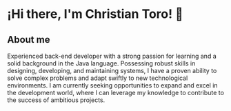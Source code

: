 # ¡Hi there, I'm Christian Toro! 👋

## About me
Experienced back-end developer with a strong passion for learning and a solid background in the Java language. Possessing robust skills in designing, developing, and maintaining systems, I have a proven ability to solve complex problems and adapt swiftly to new technological environments. I am currently seeking opportunities to expand and excel in the development world, where I can leverage my knowledge to contribute to the success of ambitious projects.

<!--Here are some ideas to get you started:

- 🔭 I’m currently working on ...
- 🌱 I’m currently learning ...
- 👯 I’m looking to collaborate on ...
- 🤔 I’m looking for help with ...
- 💬 Ask me about ...
- 📫 How to reach me: ...
- 😄 Pronouns: ...
- ⚡ Fun fact: ...
-->
